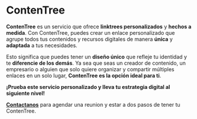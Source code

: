 # ContenTree

**ContenTree** es un servicio que ofrece **linktrees personalizados** y **hechos a medida**. Con ContenTree, puedes crear un enlace personalizado que agrupe todos tus contenidos y recursos digitales de manera **única** y **adaptada** a tus necesidades. 

Esto significa que puedes tener un **diseño único** que refleje tu identidad y te **diferencie de los demás**. Ya sea que seas un creador de contenido, un empresario o alguien que solo quiere organizar y compartir múltiples enlaces en un solo lugar, **ContenTree es la opción ideal para ti**.

**¡Prueba este servicio personalizado y lleva tu estrategia digital al siguiente nivel!**

[**Contactanos**](https://www.instagram.com/contentcraft_studio) para agendar una reunion y estar a dos pasos de tener tu ContenTree.